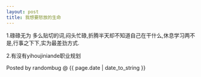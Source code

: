 ```yaml
---
layout: post 
title: 我想要怒放的生命
---
```


1.碌碌无为
多么贴切的词,闷头忙碌,折腾半天却不知道自己在干什么,休息学习两不是,行事之下下,实为最差劲方式.

2.有沒有yihoujiniande职业规划

Posted by randombug @ {{ page.date | date_to_string }}
